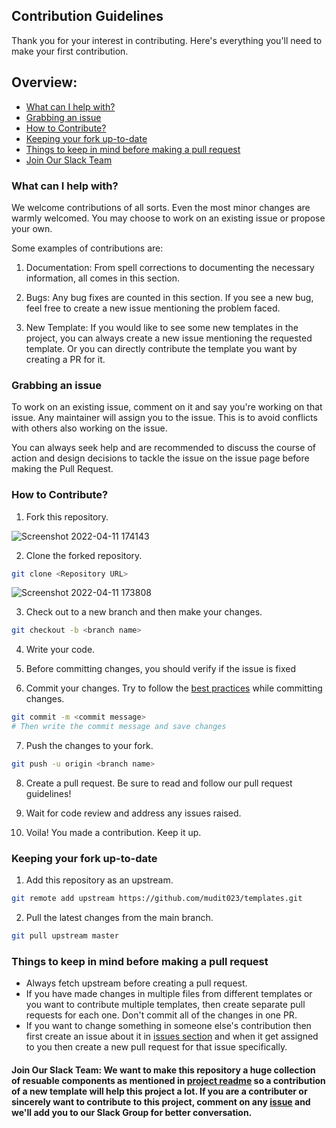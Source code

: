 ## Contribution Guidelines

Thank you for your interest in contributing. Here's everything you'll need to make your first contribution.

## Overview:
- [What can I help with?](#what-can-i-help-with)
- [Grabbing an issue](#grabbing-an-issue)
- [How to Contribute?](#how-to-contribute)
- [Keeping your fork up-to-date](#keeping-your-fork-up-to-date)
- [Things to keep in mind before making a pull request](things-to-keep-in-mind-before-making-a-pull-request)
- [Join Our Slack Team](join-our-slack-team)

### What can I help with?

We welcome contributions of all sorts. Even the most minor changes are warmly welcomed. You may choose to work on an existing issue or propose your own.

Some examples of contributions are:

1. Documentation: From spell corrections to documenting the necessary information, all comes in this section.

2. Bugs: Any bug fixes are counted in this section. If you see a new bug, feel free to create a new issue mentioning the problem faced.

3. New Template: If you would like to see some new templates in the project, you can always create a new issue mentioning the requested template. Or you can directly contribute the template you want by creating a PR for it.

### Grabbing an issue

To work on an existing issue, comment on it and say you're working on that issue. Any maintainer will assign you to the issue. This is to avoid conflicts with others also working on the issue.

You can always seek help and are recommended to discuss the course of action and design decisions to tackle the issue on the issue page before making the Pull Request.

### How to Contribute?

1. Fork this repository.

![Screenshot 2022-04-11 174143](https://user-images.githubusercontent.com/71916646/162736803-627f44eb-ef50-42aa-a303-2a450374ac0c.png)


2. Clone the forked repository.

```bash
git clone <Repository URL>
```
![Screenshot 2022-04-11 173808](https://user-images.githubusercontent.com/71916646/162736495-4aa54712-89af-40e5-864a-2c5259ff921f.png)


3. Check out to a new branch and then make your changes.

```bash
git checkout -b <branch name>
```

4. Write your code.

<!-- add any more guidelines for formatting and linting if required -->

5. Before committing changes, you should verify if the issue is fixed

6. Commit your changes. Try to follow the [best practices](https://gist.github.com/robertpainsi/b632364184e70900af4ab688decf6f53) while committing changes.

```bash
git commit -m <commit message>
# Then write the commit message and save changes
```

7. Push the changes to your fork.

```bash
git push -u origin <branch name>
```

8. Create a pull request. Be sure to read and follow our pull request guidelines!

9. Wait for code review and address any issues raised.

10. Voila! You made a contribution. Keep it up.

### Keeping your fork up-to-date

1. Add this repository as an upstream.
<!-- add name of your upstream repo -->
```bash
git remote add upstream https://github.com/mudit023/templates.git
```

2. Pull the latest changes from the main branch.

```bash
git pull upstream master
```

### Things to keep in mind before making a pull request 
- Always fetch upstream before creating a pull request.
- If you have made changes in multiple files from different templates or you want to contribute multiple templates, then create separate pull requests for each one. Don't commit all of the changes in one PR.
- If you want to change something in someone else's contribution then first create an issue about it in [issues section](https://github.com/mudit023/templates/issues) and when it get assigned to you then create a new pull request for that issue specifically.

#### Join Our Slack Team: We want to make this repository a huge collection of resuable components as mentioned in [project readme](https://github.com/mudit023/templates/blob/main/Readme.md#collection-of-variety-of-resuable-components-of-html-css-and-javascript) so a contribution of a new template will help this project a lot. If you are a contributer or sincerely want to contribute to this project, comment on any [issue](https://github.com/mudit023/templates/issues/8) and we'll add you to our Slack Group for better conversation.

